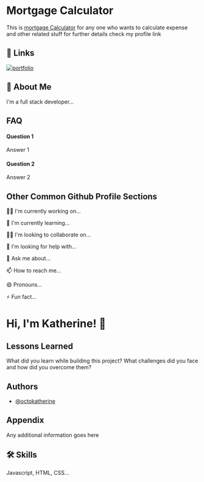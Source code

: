 
# Mortgage Calculator


This is [mortgage Calculator](https://nationwidemortgagecalculator.co.uk) for any one who wants to calculate expense and other related stuff for further details check my profile link


## 🔗 Links
[![portfolio](https://img.shields.io/badge/my_portfolio-000?style=for-the-badge&logo=ko-fi&logoColor=white)](https://nationwidemortgagecalculator.co.uk/precise-mortgages-for-intermediaries//)


## 🚀 About Me
I'm a full stack developer...


## FAQ

#### Question 1

Answer 1

#### Question 2

Answer 2


## Other Common Github Profile Sections
👩‍💻 I'm currently working on...

🧠 I'm currently learning...

👯‍♀️ I'm looking to collaborate on...

🤔 I'm looking for help with...

💬 Ask me about...

📫 How to reach me...

😄 Pronouns...

⚡️ Fun fact...


# Hi, I'm Katherine! 👋


## Lessons Learned

What did you learn while building this project? What challenges did you face and how did you overcome them?


## Authors

- [@octokatherine](https://www.github.com/octokatherine)


## Appendix

Any additional information goes here


## 🛠 Skills
Javascript, HTML, CSS...

